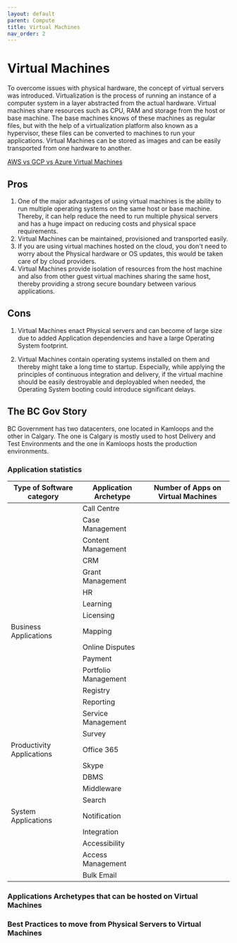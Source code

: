 ```yaml
---
layout: default
parent: Compute
title: Virtual Machines
nav_order: 2
---
```



# Virtual  Machines

  To overcome issues with physical hardware, the concept of virtual servers was introduced.  Virtualization is the process of running an instance of a computer system in a layer abstracted from the actual hardware. Virtual machines share resources such as CPU, RAM and storage from the host or base machine. The base machines knows of these machines as regular files, but with the help of a virtualization platform also known as a hypervisor, these files can be converted to machines to run your applications. Virtual Machines can be stored as images and can be easily transported from one hardware to another. 

[AWS vs GCP vs Azure Virtual Machines](assets/VirtualMachineComparison.xlsx)

## Pros

  1. One of the major advantages of using virtual machines is the ability to run multiple operating systems on the same host or base machine. Thereby, it can help reduce the need to run multiple physical servers and has a huge impact on reducing costs and physical space requirements.
  2. Virtual Machines can be maintained, provisioned and transported easily. 
  3. If you are using virtual machines hosted on the cloud, you don't need to worry about the Physical hardware or OS updates, this would be taken care of by cloud providers.
  4. Virtual Machines provide isolation of resources from the host machine and also from other guest virtual machines sharing the same host, thereby providing a strong secure boundary between various applications.

## Cons

  1. Virtual Machines enact Physical servers and can become of large size due to added Application dependencies and have a large Operating System footprint.

  2. Virtual Machines contain operating systems installed on them and thereby might take a long time to startup. Especially, while applying the principles of continuous integration and delivery, if the virtual machine should be easily destroyable and deployabled when needed, the Operating System booting could introduce significant delays.
 
 

## The BC Gov Story

   BC Government has two datacenters, one located in Kamloops and the other in Calgary. The one is Calgary is mostly used to host Delivery and Test Environments and the one in Kamloops hosts the production environments.

### Application statistics

| Type of Software category | Application Archetype | Number of Apps on Virtual Machines |
| --------------------------|-----------------------|------------------------------------|
|                           | Call Centre           |                                    |
|                           | Case Management       |                                    |
|                           | Content Management    |                                    |
|                           | CRM                   |                                    |
|                           | Grant Management      |                                    |
|                           | HR                    |                                    |
|                           | Learning              |                                    |
|                           | Licensing             |                                    |
|   Business Applications   | Mapping               |                                    |
|                           | Online Disputes       |                                    |
|                           | Payment               |                                    |
|                           | Portfolio Management  |                                    |
|                           | Registry              |                                    |
|                           | Reporting             |                                    |
|                           | Service Management    |                                    |
|                           | Survey                |                                    |
| Productivity Applications | Office 365            |                                    |     
|                           | Skype                 |                                    |  
|                           | DBMS                  |                                    |
|                           | Middleware            |                                    |
|                           | Search                |                                    |
|    System Applications    | Notification          |                                    |
|                           | Integration           |                                    |
|                           | Accessibility         |                                    |
|                           | Access Management     |                                    |
|                           | Bulk Email            |                                    |


### Applications Archetypes that can be hosted on Virtual Machines


### Best Practices to move from Physical Servers to Virtual Machines





                            